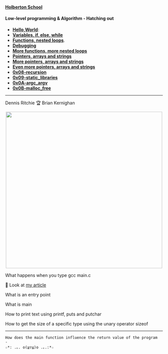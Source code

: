 

####  **[Holberton School](https://www.holbertonschool.com/)**


#### Low-level programming & Algorithm - Hatching out

- **[Hello,World](https://github.com/Sb0009/holbertonschool-low_level_programming/tree/master/0x00-hello_world)**: 
- **[Variables, if, else, while](https://github.com/Sb0009/holbertonschool-low_level_programming/tree/master/0x01-variables_if_else_while)**
- **[Functions, nested loops](https://github.com/Sb0009/holbertonschool-low_level_programming/tree/master/0x02-functions_nested_loops)**.
- **[Debugging](https://github.com/Sb0009/holbertonschool-low_level_programming/tree/master/0x03-debugging)**
- **[More functions, more nested loops](https://github.com/Sb0009/holbertonschool-low_level_programming/tree/master/0x04-more_functions_nested_loops)**
- **[Pointers, arrays and strings](https://github.com/Sb0009/holbertonschool-low_level_programming/tree/master/0x05-pointers_arrays_strings)**
- **[More pointers, arrays and strings](https://github.com/Sb0009/holbertonschool-low_level_programming/tree/master/0x06-pointers_arrays_strings)**
- **[Even more pointers, arrays and strings ](https://github.com/Sb0009/holbertonschool-low_level_programming/tree/master/0x07-pointers_arrays_strings)**
- **[0x08-recursion](https://github.com/Sb0009/holbertonschool-low_level_programming/tree/master/0x08-recursion)**
- **[0x09-static_libraries](https://github.com/Sb0009/holbertonschool-low_level_programming/tree/master/0x09-static_libraries)**
- **[0x0A-argc_argv](https://github.com/Sb0009/holbertonschool-low_level_programming/tree/master/0x0A-argc_argv)**
- **[0x0B-malloc_free](https://github.com/Sb0009/holbertonschool-low_level_programming/tree/master/0x0B-malloc_free)**


------------------------  



 Dennis Ritchie :trophy: Brian Kernighan 


<p align="center">
<img src="https://user-images.githubusercontent.com/96126445/156945268-debe3238-1e8b-4235-ad3d-45ef30924a0a.jpg" width="500">
<p/>

What happens when you type gcc main.c

📜
Look at [my article ](https://medium.com/@sihambadyine)

What is an entry point

What is main

How to print text using printf, puts and putchar

How to get the size of a specific type using the unary operator sizeof

--------------------
```
How does the main function influence the return value of the program
-
☆*: .｡. o(≧▽≦)o .｡.:*☆


